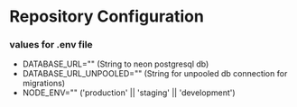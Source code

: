 # Repository Configuration

### values for .env file

- DATABASE_URL="" (String to neon postgresql db)
- DATABASE_URL_UNPOOLED="" (String for unpooled db connection for migrations)
- NODE_ENV="" ('production' || 'staging' || 'development')
